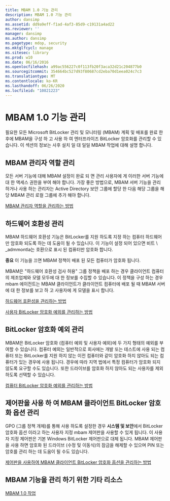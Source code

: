```yaml
---
title: MBAM 1.0 기능 관리
description: MBAM 1.0 기능 관리
author: dansimp
ms.assetid: dd9a9eff-f1ad-4af3-85d9-c19131a4ad22
ms.reviewer: ''
manager: dansimp
ms.author: dansimp
ms.pagetype: mdop, security
ms.mktglfcycl: manage
ms.sitesec: library
ms.prod: w10
ms.date: 06/16/2016
ms.openlocfilehash: a99ac556227c0f113fb20f3aca32d21c204877b0
ms.sourcegitcommit: 354664bc527d93f80687cd2eba70d1eea024c7c3
ms.translationtype: MT
ms.contentlocale: ko-KR
ms.lasthandoff: 06/26/2020
ms.locfileid: "10821223"
---
```

# MBAM 1.0 기능 관리


필요한 모든 Microsoft BitLocker 관리 및 모니터링 (MBAM) 계획 및 배포를 완료 한 후에 MBAM을 구성 하 고 사용 하 여 엔터프라이즈 BitLocker 암호화를 관리할 수 있습니다. 이 섹션의 정보는 사후 설치 일 대 일일 MBAM 작업에 대해 설명 합니다.

## MBAM 관리자 역할 관리


모든 서버 기능에 대해 MBAM 설정이 완료 되 면 관리 사용자에 게 이러한 서버 기능에 대 한 액세스 권한을 부여 해야 합니다. 가장 좋은 방법으로, MBAM 서버 기능을 관리 하거나 사용 하는 관리자는 Active Directory 보안 그룹에 할당 한 다음 해당 그룹을 해당 MBAM 관리 로컬 그룹에 추가 해야 합니다.

[MBAM 관리자 역할을 관리하는 방법](how-to-manage-mbam-administrator-roles-mbam-1.md)

## 하드웨어 호환성 관리


MBAM 하드웨어 호환성 기능은 BitLocker를 지원 하도록 지정 하는 컴퓨터 하드웨어만 암호화 되도록 하는 데 도움이 될 수 있습니다. 이 기능이 설정 되어 있으면 비트 \ _admmontla는 호환으로 표시 된 컴퓨터만 암호화 합니다.

**중요**  이 기능을 끄면 MBAM 정책이 배포 된 모든 컴퓨터가 암호화 됩니다.

 

MBAM은 "하드웨어 호환성 검사 허용" 그룹 정책을 배포 하는 경우 클라이언트 컴퓨터의 제조업체와 모델 모두에 대 한 정보를 수집할 수 있습니다. 이 정책을 구성 하는 경우 mbam 에이전트는 MBAM 클라이언트가 클라이언트 컴퓨터에 배포 될 때 MBAM 서버에 대 한 정보를 보고 하 고 사용자에 게 모델을 표시 합니다.

[하드웨어 호환성을 관리하는 방법](how-to-manage-hardware-compatibility-mbam-1.md)

[사용자 BitLocker 암호화 예외를 관리하는 방법](how-to-manage-user-bitlocker-encryption-exemptions-mbam-1.md)

## BitLocker 암호화 예외 관리


MBAM은 BitLocker 암호화 (컴퓨터 예외 및 사용자 예외)에 두 가지 형태의 예외를 부여할 수 있습니다. 컴퓨터 예외는 일반적으로 회사에는 개발 또는 테스트에 사용 되는 컴퓨터 또는 BitLocker를 지원 하지 않는 이전 컴퓨터와 같이 암호화 하지 않아도 되는 컴퓨터가 있는 경우에 사용 됩니다. 경우에 따라 지역 법에서 특정 컴퓨터가 암호화 되지 않도록 요구할 수도 있습니다. 또한 드라이브를 암호화 하지 않아도 되는 사용자를 제외 하도록 선택할 수 있습니다.

[컴퓨터 BitLocker 암호화 예외를 관리하는 방법](how-to-manage-computer-bitlocker-encryption-exemptions.md)

## 제어판을 사용 하 여 MBAM 클라이언트 BitLocker 암호화 옵션 관리


GPO (그룹 정책 개체)를 통해 사용 하도록 설정한 경우 **시스템 및 보안**에서 BitLocker 암호화 옵션 이라고 하는 사용자 지정 mbam 제어판을 사용할 수 있게 됩니다. 이 사용자 지정 제어판은 기본 Windows BitLocker 제어판으로 대체 됩니다. MBAM 제어판을 사용 하면 암호화 된 드라이브 (수정 및 이동식)의 잠금을 해제할 수 있으며 PIN 또는 암호를 관리 하는 데 도움이 될 수도 있습니다.

[제어판을 사용하여 MBAM 클라이언트 BitLocker 암호화 옵션을 관리하는 방법](how-to-manage-mbam-client-bitlocker-encryption-options-by-using-the-control-panel-mbam-1.md)

## MBAM 기능을 관리 하기 위한 기타 리소스


[MBAM 1.0 작업](operations-for-mbam-10.md)

 

 





